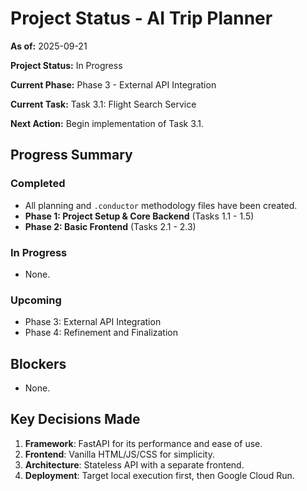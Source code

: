 # Project Status - AI Trip Planner

**As of:** 2025-09-21

**Project Status:** In Progress

**Current Phase:** Phase 3 - External API Integration

**Current Task:** Task 3.1: Flight Search Service

**Next Action:** Begin implementation of Task 3.1.

## Progress Summary

### Completed
- All planning and `.conductor` methodology files have been created.
- **Phase 1: Project Setup & Core Backend** (Tasks 1.1 - 1.5)
- **Phase 2: Basic Frontend** (Tasks 2.1 - 2.3)

### In Progress
- None.

### Upcoming
- Phase 3: External API Integration
- Phase 4: Refinement and Finalization

## Blockers
- None.

## Key Decisions Made
1. **Framework**: FastAPI for its performance and ease of use.
2. **Frontend**: Vanilla HTML/JS/CSS for simplicity.
3. **Architecture**: Stateless API with a separate frontend.
4. **Deployment**: Target local execution first, then Google Cloud Run.